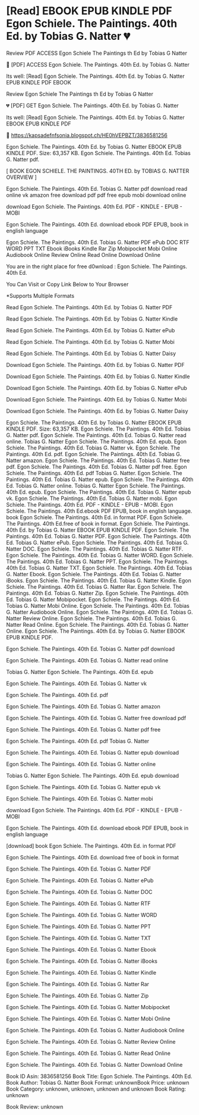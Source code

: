 # [Read] EBOOK EPUB KINDLE PDF Egon Schiele. The Paintings. 40th Ed. by  Tobias G. Natter 💔
Review PDF ACCESS Egon Schiele The Paintings th Ed by Tobias G Natter

💏 [PDF] ACCESS Egon Schiele. The Paintings. 40th Ed. by Tobias G. Natter

Its well: [Read] Egon Schiele. The Paintings. 40th Ed. by Tobias G. Natter EPUB KINDLE PDF EBOOK


Review Egon Schiele The Paintings th Ed by Tobias G Natter

💔 [PDF] GET Egon Schiele. The Paintings. 40th Ed. by Tobias G. Natter

Its well: [Read] Egon Schiele. The Paintings. 40th Ed. by Tobias G. Natter EBOOK EPUB KINDLE PDF



👋 https://kapsadefnfsonia.blogspot.ch/HE0hVEPBZT/3836581256



Egon Schiele. The Paintings. 40th Ed. by Tobias G. Natter EBOOK EPUB KINDLE PDF. Size: 63,357 KB. Egon Schiele. The Paintings. 40th Ed. Tobias G. Natter pdf.

[ BOOK EGON SCHIELE. THE PAINTINGS. 40TH ED. by TOBIAS G. NATTER OVERVIEW ]

Egon Schiele. The Paintings. 40th Ed. Tobias G. Natter pdf download read online vk amazon free download pdf pdf free epub mobi download online

download Egon Schiele. The Paintings. 40th Ed. PDF - KINDLE - EPUB - MOBI

Egon Schiele. The Paintings. 40th Ed. download ebook PDF EPUB, book in english language

Egon Schiele. The Paintings. 40th Ed. Tobias G. Natter PDF ePub DOC RTF WORD PPT TXT Ebook iBooks Kindle Rar Zip Mobipocket Mobi Online Audiobook Online Review Online Read Online Download Online

You are in the right place for free d0wnload : Egon Schiele. The Paintings. 40th Ed.

You Can Visit or Copy Link Below to Your Browser

*Supports Multiple Formats

Read Egon Schiele. The Paintings. 40th Ed. by Tobias G. Natter PDF

Read Egon Schiele. The Paintings. 40th Ed. by Tobias G. Natter Kindle

Read Egon Schiele. The Paintings. 40th Ed. by Tobias G. Natter ePub

Read Egon Schiele. The Paintings. 40th Ed. by Tobias G. Natter Mobi

Read Egon Schiele. The Paintings. 40th Ed. by Tobias G. Natter Daisy

Download Egon Schiele. The Paintings. 40th Ed. by Tobias G. Natter PDF

Download Egon Schiele. The Paintings. 40th Ed. by Tobias G. Natter Kindle

Download Egon Schiele. The Paintings. 40th Ed. by Tobias G. Natter ePub

Download Egon Schiele. The Paintings. 40th Ed. by Tobias G. Natter Mobi

Download Egon Schiele. The Paintings. 40th Ed. by Tobias G. Natter Daisy

Egon Schiele. The Paintings. 40th Ed. by Tobias G. Natter EBOOK EPUB KINDLE PDF. Size: 63,357 KB. Egon Schiele. The Paintings. 40th Ed. Tobias G. Natter pdf. Egon Schiele. The Paintings. 40th Ed. Tobias G. Natter read online. Tobias G. Natter Egon Schiele. The Paintings. 40th Ed. epub. Egon Schiele. The Paintings. 40th Ed. Tobias G. Natter vk. Egon Schiele. The Paintings. 40th Ed. pdf. Egon Schiele. The Paintings. 40th Ed. Tobias G. Natter amazon. Egon Schiele. The Paintings. 40th Ed. Tobias G. Natter free pdf. Egon Schiele. The Paintings. 40th Ed. Tobias G. Natter pdf free. Egon Schiele. The Paintings. 40th Ed. pdf Tobias G. Natter. Egon Schiele. The Paintings. 40th Ed. Tobias G. Natter epub. Egon Schiele. The Paintings. 40th Ed. Tobias G. Natter online. Tobias G. Natter Egon Schiele. The Paintings. 40th Ed. epub. Egon Schiele. The Paintings. 40th Ed. Tobias G. Natter epub vk. Egon Schiele. The Paintings. 40th Ed. Tobias G. Natter mobi. Egon Schiele. The Paintings. 40th Ed. PDF - KINDLE - EPUB - MOBI. Egon Schiele. The Paintings. 40th Ed.ebook PDF EPUB, book in english language. book Egon Schiele. The Paintings. 40th Ed. in format PDF. Egon Schiele. The Paintings. 40th Ed.free of book in format. Egon Schiele. The Paintings. 40th Ed. by Tobias G. Natter EBOOK EPUB KINDLE PDF. Egon Schiele. The Paintings. 40th Ed. Tobias G. Natter PDF. Egon Schiele. The Paintings. 40th Ed. Tobias G. Natter ePub. Egon Schiele. The Paintings. 40th Ed. Tobias G. Natter DOC. Egon Schiele. The Paintings. 40th Ed. Tobias G. Natter RTF. Egon Schiele. The Paintings. 40th Ed. Tobias G. Natter WORD. Egon Schiele. The Paintings. 40th Ed. Tobias G. Natter PPT. Egon Schiele. The Paintings. 40th Ed. Tobias G. Natter TXT. Egon Schiele. The Paintings. 40th Ed. Tobias G. Natter Ebook. Egon Schiele. The Paintings. 40th Ed. Tobias G. Natter iBooks. Egon Schiele. The Paintings. 40th Ed. Tobias G. Natter Kindle. Egon Schiele. The Paintings. 40th Ed. Tobias G. Natter Rar. Egon Schiele. The Paintings. 40th Ed. Tobias G. Natter Zip. Egon Schiele. The Paintings. 40th Ed. Tobias G. Natter Mobipocket. Egon Schiele. The Paintings. 40th Ed. Tobias G. Natter Mobi Online. Egon Schiele. The Paintings. 40th Ed. Tobias G. Natter Audiobook Online. Egon Schiele. The Paintings. 40th Ed. Tobias G. Natter Review Online. Egon Schiele. The Paintings. 40th Ed. Tobias G. Natter Read Online. Egon Schiele. The Paintings. 40th Ed. Tobias G. Natter Online. Egon Schiele. The Paintings. 40th Ed. by Tobias G. Natter EBOOK EPUB KINDLE PDF.

Egon Schiele. The Paintings. 40th Ed. Tobias G. Natter pdf download

Egon Schiele. The Paintings. 40th Ed. Tobias G. Natter read online

Tobias G. Natter Egon Schiele. The Paintings. 40th Ed. epub

Egon Schiele. The Paintings. 40th Ed. Tobias G. Natter vk

Egon Schiele. The Paintings. 40th Ed. pdf

Egon Schiele. The Paintings. 40th Ed. Tobias G. Natter amazon

Egon Schiele. The Paintings. 40th Ed. Tobias G. Natter free download pdf

Egon Schiele. The Paintings. 40th Ed. Tobias G. Natter pdf free

Egon Schiele. The Paintings. 40th Ed. pdf Tobias G. Natter

Egon Schiele. The Paintings. 40th Ed. Tobias G. Natter epub download

Egon Schiele. The Paintings. 40th Ed. Tobias G. Natter online

Tobias G. Natter Egon Schiele. The Paintings. 40th Ed. epub download

Egon Schiele. The Paintings. 40th Ed. Tobias G. Natter epub vk

Egon Schiele. The Paintings. 40th Ed. Tobias G. Natter mobi

download Egon Schiele. The Paintings. 40th Ed. PDF - KINDLE - EPUB - MOBI

Egon Schiele. The Paintings. 40th Ed. download ebook PDF EPUB, book in english language

[download] book Egon Schiele. The Paintings. 40th Ed. in format PDF

Egon Schiele. The Paintings. 40th Ed. download free of book in format

Egon Schiele. The Paintings. 40th Ed. Tobias G. Natter PDF

Egon Schiele. The Paintings. 40th Ed. Tobias G. Natter ePub

Egon Schiele. The Paintings. 40th Ed. Tobias G. Natter DOC

Egon Schiele. The Paintings. 40th Ed. Tobias G. Natter RTF

Egon Schiele. The Paintings. 40th Ed. Tobias G. Natter WORD

Egon Schiele. The Paintings. 40th Ed. Tobias G. Natter PPT

Egon Schiele. The Paintings. 40th Ed. Tobias G. Natter TXT

Egon Schiele. The Paintings. 40th Ed. Tobias G. Natter Ebook

Egon Schiele. The Paintings. 40th Ed. Tobias G. Natter iBooks

Egon Schiele. The Paintings. 40th Ed. Tobias G. Natter Kindle

Egon Schiele. The Paintings. 40th Ed. Tobias G. Natter Rar

Egon Schiele. The Paintings. 40th Ed. Tobias G. Natter Zip

Egon Schiele. The Paintings. 40th Ed. Tobias G. Natter Mobipocket

Egon Schiele. The Paintings. 40th Ed. Tobias G. Natter Mobi Online

Egon Schiele. The Paintings. 40th Ed. Tobias G. Natter Audiobook Online

Egon Schiele. The Paintings. 40th Ed. Tobias G. Natter Review Online

Egon Schiele. The Paintings. 40th Ed. Tobias G. Natter Read Online

Egon Schiele. The Paintings. 40th Ed. Tobias G. Natter Download Online

Book ID Asin: 3836581256
Book Title: Egon Schiele. The Paintings. 40th Ed.
Book Author: Tobias G. Natter
Book Format: unknownBook Price: unknown
Book Category: unknown, unknown, unknown and unknown
Book Rating: unknown

Book Review: unknown
